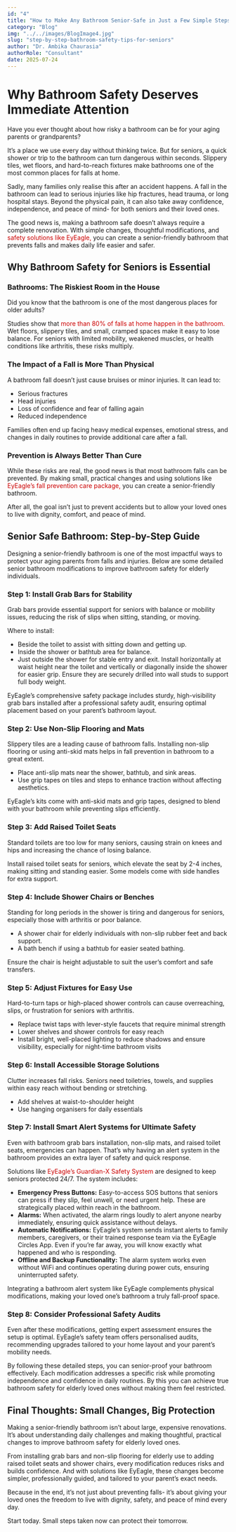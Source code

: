 ```yaml
---
id: "4"
title: "How to Make Any Bathroom Senior-Safe in Just a Few Simple Steps"
category: "Blog"
img: "../../images/BlogImage4.jpg"
slug: "step-by-step-bathroom-safety-tips-for-seniors"
author: "Dr. Ambika Chaurasia"
authorRole: "Consultant"
date: 2025-07-24
---
```


# Why Bathroom Safety Deserves Immediate Attention

Have you ever thought about how risky a bathroom can be for your aging parents or grandparents?

It’s a place we use every day without thinking twice. But for seniors, a quick shower or trip to the bathroom can turn dangerous within seconds. Slippery tiles, wet floors, and hard-to-reach fixtures make bathrooms one of the most common places for falls at home.

Sadly, many families only realise this after an accident happens. A fall in the bathroom can lead to serious injuries like hip fractures, head trauma, or long hospital stays. Beyond the physical pain, it can also take away confidence, independence, and peace of mind- for both seniors and their loved ones.

The good news is, making a bathroom safe doesn’t always require a complete renovation. With simple changes, thoughtful modifications, and <a href="https://eyeagle.ai/" style="color:#CC0000; text-decoration:none;" target="_blank" rel="noopener noreferrer"> safety solutions like EyEagle,</a> you can create a senior-friendly bathroom that prevents falls and makes daily life easier and safer.

## Why Bathroom Safety for Seniors is Essential

### Bathrooms: The Riskiest Room in the House

Did you know that the bathroom is one of the most dangerous places for older adults?

Studies show that <a href="https://eyeagle.ai/blogs/falls-kill-more-seniors-than-you-think" style="color:#CC0000; text-decoration:none;" target="_blank" rel="noopener noreferrer"> more than 80% of falls at home happen in the bathroom.</a> Wet floors, slippery tiles, and small, cramped spaces make it easy to lose balance. For seniors with limited mobility, weakened muscles, or health conditions like arthritis, these risks multiply.

### The Impact of a Fall is More Than Physical

A bathroom fall doesn’t just cause bruises or minor injuries. It can lead to:

- Serious fractures
- Head injuries
- Loss of confidence and fear of falling again
- Reduced independence

Families often end up facing heavy medical expenses, emotional stress, and changes in daily routines to provide additional care after a fall.

### Prevention is Always Better Than Cure

While these risks are real, the good news is that most bathroom falls can be prevented. By making small, practical changes and using solutions like <a href="https://eyeagle.ai/solution/" style="color:#CC0000; text-decoration:none;" target="_blank" rel="noopener noreferrer"> EyEagle’s fall prevention care package,</a> you can create a senior-friendly bathroom.

After all, the goal isn’t just to prevent accidents but to allow your loved ones to live with dignity, comfort, and peace of mind.

## Senior Safe Bathroom: Step-by-Step Guide

Designing a senior-friendly bathroom is one of the most impactful ways to protect your aging parents from falls and injuries. Below are some detailed senior bathroom modifications to improve bathroom safety for elderly individuals.

### Step 1: Install Grab Bars for Stability

Grab bars provide essential support for seniors with balance or mobility issues, reducing the risk of slips when sitting, standing, or moving.

Where to install:

- Beside the toilet to assist with sitting down and getting up.
- Inside the shower or bathtub area for balance.
- Just outside the shower for stable entry and exit.
  Install horizontally at waist height near the toilet and vertically or diagonally inside the shower for easier grip. Ensure they are securely drilled into wall studs to support full body weight.

EyEagle’s comprehensive safety package includes sturdy, high-visibility grab bars installed after a professional safety audit, ensuring optimal placement based on your parent’s bathroom layout.

### Step 2: Use Non-Slip Flooring and Mats

Slippery tiles are a leading cause of bathroom falls. Installing non-slip flooring or using anti-skid mats helps in fall prevention in bathroom to a great extent.

- Place anti-slip mats near the shower, bathtub, and sink areas.
- Use grip tapes on tiles and steps to enhance traction without affecting aesthetics.

EyEagle’s kits come with anti-skid mats and grip tapes, designed to blend with your bathroom while preventing slips efficiently.

### Step 3: Add Raised Toilet Seats

Standard toilets are too low for many seniors, causing strain on knees and hips and increasing the chance of losing balance.

Install raised toilet seats for seniors, which elevate the seat by 2-4 inches, making sitting and standing easier. Some models come with side handles for extra support.

### Step 4: Include Shower Chairs or Benches

Standing for long periods in the shower is tiring and dangerous for seniors, especially those with arthritis or poor balance.

- A shower chair for elderly individuals with non-slip rubber feet and back support.
- A bath bench if using a bathtub for easier seated bathing.

Ensure the chair is height adjustable to suit the user’s comfort and safe transfers.

### Step 5: Adjust Fixtures for Easy Use

Hard-to-turn taps or high-placed shower controls can cause overreaching, slips, or frustration for seniors with arthritis.

- Replace twist taps with lever-style faucets that require minimal strength
- Lower shelves and shower controls for easy reach
- Install bright, well-placed lighting to reduce shadows and ensure visibility, especially for night-time bathroom visits

### Step 6: Install Accessible Storage Solutions

Clutter increases fall risks. Seniors need toiletries, towels, and supplies within easy reach without bending or stretching.

- Add shelves at waist-to-shoulder height
- Use hanging organisers for daily essentials

### Step 7: Install Smart Alert Systems for Ultimate Safety

Even with bathroom grab bars installation, non-slip mats, and raised toilet seats, emergencies can happen. That’s why having an alert system in the bathroom provides an extra layer of safety and quick response.

Solutions like <a href="https://eyeagle.ai/solution/" style="color:#CC0000; text-decoration:none;" target="_blank" rel="noopener noreferrer"> EyEagle’s Guardian-X Safety System </a> are designed to keep seniors protected 24/7. The system includes:

- **Emergency Press Buttons:**
  Easy-to-access SOS buttons that seniors can press if they slip, feel unwell, or need urgent help. These are strategically placed within reach in the bathroom.
- **Alarms:**
  When activated, the alarm rings loudly to alert anyone nearby immediately, ensuring quick assistance without delays.
- **Automatic Notifications:**
  EyEagle’s system sends instant alerts to family members, caregivers, or their trained response team via the EyEagle Circles App. Even if you’re far away, you will know exactly what happened and who is responding.
- **Offline and Backup Functionality:**
  The alarm system works even without WiFi and continues operating during power cuts, ensuring uninterrupted safety.

Integrating a bathroom alert system like EyEagle complements physical modifications, making your loved one’s bathroom a truly fall-proof space.

### Step 8: Consider Professional Safety Audits

Even after these modifications, getting expert assessment ensures the setup is optimal. EyEagle’s safety team offers personalised audits, recommending upgrades tailored to your home layout and your parent’s mobility needs.

By following these detailed steps, you can senior-proof your bathroom effectively. Each modification addresses a specific risk while promoting independence and confidence in daily routines. By this you can achieve true bathroom safety for elderly loved ones without making them feel restricted.

## Final Thoughts: Small Changes, Big Protection

Making a senior-friendly bathroom isn’t about large, expensive renovations. It’s about understanding daily challenges and making thoughtful, practical changes to improve bathroom safety for elderly loved ones.

From installing grab bars and non-slip flooring for elderly use to adding raised toilet seats and shower chairs, every modification reduces risks and builds confidence. And with solutions like EyEagle, these changes become simpler, professionally guided, and tailored to your parent’s exact needs.

Because in the end, it’s not just about preventing falls- it’s about giving your loved ones the freedom to live with dignity, safety, and peace of mind every day.

Start today. Small steps taken now can protect their tomorrow.

